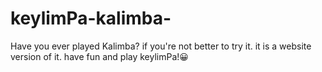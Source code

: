 # keylimPa-kalimba-
Have you ever played Kalimba? if you're not better to try it. it is a website version of it. have fun and play keylimPa!😀
